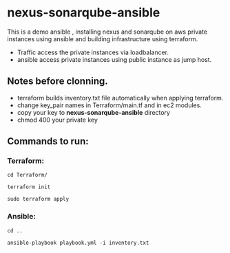 # nexus-sonarqube-ansible
This is a demo ansible , installing nexus and sonarqube on aws private instances using ansible and building infrastructure using terraform.
- Traffic access the private instances via loadbalancer.
- ansible access private instances using public instance as jump host.

## Notes before clonning.
- terraform builds inventory.txt file automatically when applying terraform.
- change key_pair names in Terraform/main.tf and in ec2 modules.
- copy your key to **nexus-sonarqube-ansible** directory
- chmod 400 your private key

## Commands to run:
### Terraform:
```
cd Terraform/
```
```
terraform init
```
```
sudo terraform apply
```

### Ansible:
```
cd ..
```
```
ansible-playbook playbook.yml -i inventory.txt
```
